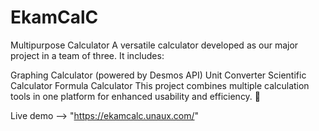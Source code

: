 # EkamCalC
Multipurpose Calculator
A versatile calculator developed as our major project in a team of three. It includes:

Graphing Calculator (powered by Desmos API)
Unit Converter
Scientific Calculator
Formula Calculator
This project combines multiple calculation tools in one platform for enhanced usability and efficiency. 🚀

Live demo -->  "https://ekamcalc.unaux.com/"
